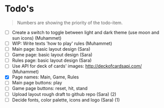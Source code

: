 # Todo's

> Numbers are showing the priority of the todo-item.

- [ ] Create a switch to toggle between light and dark theme (use moon and sun icons) (Muhammet)
- [ ] WIP: Write texts 'how to play' rules (Muhammet)
- [ ] Main page: basic layout design (Sara)
- [ ] Game page: basic layout design (Sara)
- [ ] Rules page: basic layout design (Sara)
- [ ] Use API for deck of cards' images: <http://deckofcardsapi.com/> (Muhammet)
- [x] Page names: Main, Game, Rules
- [ ] Main page buttons: play
- [ ] Game page buttons: reset, hit, stand
- [ ] Upload layout rough draft to github repo (Sara) (2)
- [ ] Decide fonts, color palette, icons and logo (Sara) (1)
